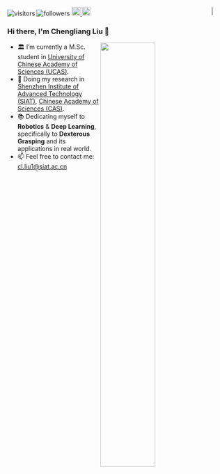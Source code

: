 ![visitors](https://visitor-badge.glitch.me/badge?page_id=Bright-Chengliang&right_color=green) 
![followers](https://img.shields.io/github/followers/Bright-Chengliang?label=followers&style=social)
<a href="https://Bright-Chengliang.github.io/"> <img src="https://img.shields.io/badge/-homepage-critical?style=plastic&logo=homeadvisor&logoColor=white" height="20px" alt="Homepage"> </a>
<a href="https://scholar.google.com/citations?user=Ic4yrzQAAAAJ"> <img src="https://img.shields.io/badge/scholar-4385FE.svg?&style=plastic&logo=google-scholar&logoColor=white" alt="Google Scholar" height="20px"> </a>
<a href="https://english.cas.cn/"> <img align="right" width="7%" src="https://s2.loli.net/2022/07/10/aL2kXUMGBApfm7J.png" > </a>

### Hi there, I'm Chengliang Liu 👋

<a href="https://skyline.github.com/Bright-Chengliang/"><img align="right" width="50%" src="https://github-readme-stats.vercel.app/api?username=Bright-Chengliang&show_icons=true&theme=buefy"></a>

- 🏛 I’m currently a M.Sc. student in [University of Chinese Academy of Sciences (UCAS)](https://english.ucas.ac.cn/).
- 🔬 Doing my research in [Shenzhen Institute of Advanced Technology (SIAT)](https://english.siat.ac.cn/), [Chinese Academy of Sciences (CAS)](https://english.cas.cn/).
- 📚 Dedicating myself to **Robotics** & **Deep Learning**, specifically to **Dexterous Grasping** and its applications in real world.
- 📫 Feel free to contact me: cl.liu1@siat.ac.cn
